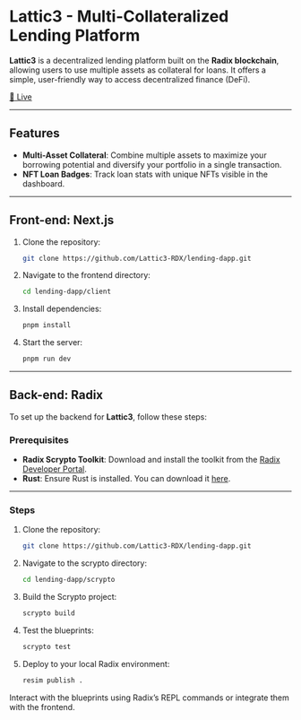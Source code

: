 # Lattic3 - Multi-Collateralized Lending Platform  

**Lattic3** is a decentralized lending platform built on the **Radix blockchain**, allowing users to use multiple assets as collateral for loans. It offers a simple, user-friendly way to access decentralized finance (DeFi).  

[🚀 Live](https://radish.on-fleek.app/)

---

## Features  

- **Multi-Asset Collateral**: Combine multiple assets to maximize your borrowing potential and diversify your portfolio in a single transaction.  
- **NFT Loan Badges**: Track loan stats with unique NFTs visible in the dashboard.  

---

## Front-end: Next.js

1. Clone the repository:  
   ```bash
   git clone https://github.com/Lattic3-RDX/lending-dapp.git
   ```
2. Navigate to the frontend directory:
    ```bash
    cd lending-dapp/client
    ```
3. Install dependencies:
    ```bash
    pnpm install
    ```
4. Start the server:
    ```bash
    pnpm run dev
    ```
    
---

## Back-end: Radix

To set up the backend for **Lattic3**, follow these steps:  

### Prerequisites  

- **Radix Scrypto Toolkit**: Download and install the toolkit from the [Radix Developer Portal](https://developers.radixdlt.com).  
- **Rust**: Ensure Rust is installed. You can download it [here](https://www.rust-lang.org/).  

---

### Steps  

1. Clone the repository:  
   ```bash
   git clone https://github.com/Lattic3-RDX/lending-dapp.git
   ```

2. Navigate to the scrypto directory:
    ```bash
    cd lending-dapp/scrypto
    ```

3. Build the Scrypto project:
    ```bash
    scrypto build
    ```

4. Test the blueprints:
    ```bash
    scrypto test
    ```

5. Deploy to your local Radix environment:
    ```bash
    resim publish .
    ```
Interact with the blueprints using Radix’s REPL commands or integrate them with the frontend.
